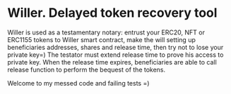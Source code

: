 # Willer. Delayed token recovery tool

Willer is used as a testamentary notary: entrust your ERC20, NFT or ERC1155 tokens to Willer smart contract,  make the will setting up beneficiaries addresses, shares and release time, then try not to lose your private key=)
The testator must extend release time to prove his access to private key. When the release time  expires, beneficiaries are able to call release function to perform the bequest of the tokens.

Welcome to my messed code and failing tests =)